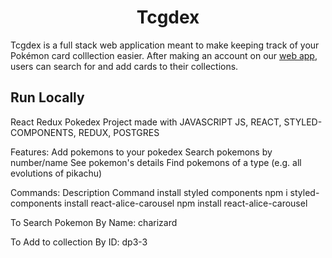 <h1 align="center">Tcgdex</h1>

<p>Tcgdex is a full stack web application meant to make keeping track of your Pokémon card colllection easier. After making an account on our <a href="https://tcgdex.netlify.app/">web app</a>, users can search for and add cards to their collections.</p>

<h2>Run Locally</h2>

React Redux Pokedex
Project made with JAVASCRIPT JS, REACT, STYLED-COMPONENTS, REDUX, POSTGRES


Features:
Add pokemons to your pokedex
Search pokemons by number/name
See pokemon's details
Find pokemons of a type (e.g. all evolutions of pikachu)



Commands:
Description     	                   Command
install styled components	       npm i styled-components
install react-alice-carousel       npm install react-alice-carousel



To Search Pokemon
By Name: charizard

To Add to collection
By ID: dp3-3
